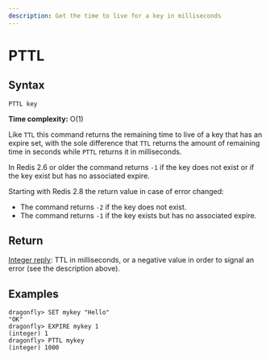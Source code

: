 ```yaml
---
description: Get the time to live for a key in milliseconds
---
```


# PTTL

## Syntax

    PTTL key

**Time complexity:** O(1)

Like `TTL` this command returns the remaining time to live of a key that has an
expire set, with the sole difference that `TTL` returns the amount of remaining
time in seconds while `PTTL` returns it in milliseconds.

In Redis 2.6 or older the command returns `-1` if the key does not exist or if the key exist but has no associated expire.

Starting with Redis 2.8 the return value in case of error changed:

* The command returns `-2` if the key does not exist.
* The command returns `-1` if the key exists but has no associated expire.

## Return

[Integer reply](https://redis.io/docs/reference/protocol-spec#resp-integers): TTL in milliseconds, or a negative value in order to signal an error (see the description above).

## Examples

```shell
dragonfly> SET mykey "Hello"
"OK"
dragonfly> EXPIRE mykey 1
(integer) 1
dragonfly> PTTL mykey
(integer) 1000
```
